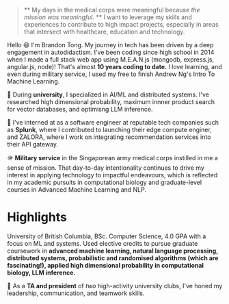 
>** My days in the medical corps were meaningful because _the mission was meaningful._ ** I want to leverage my skills and experiences to contribute to high impact projects, especially in areas that intersect with healthcare, education and technology. 

Hello :smile: I'm Brandon Tong. My journey in tech has been driven by a deep engagement in autodidactism. I've been coding since high school in 2014 when I made a full stack web app using M.E.A.N.js (mongodb, express.js, angular.js, node)! That's almost **10 years coding to date.** I love learning, and even during military service, I used my free to finish Andrew Ng's Intro To Machine Learning.

:microscope: During **university**, I specialized in AI/ML and distributed systems. I've researched high dimensional probability, maximum innner product search for vector databases, and optimisng LLM inference. 

:crystal_ball: I've interned at as a software engineer at reputable tech companies such as **Splunk**, where I contributed to launching their edge compute enginer, and ZALORA, where I work on integrating recommendation services into their API gateway.

:military_helmet: **Military service** in the Singaporean army medical corps instilled in me a sense of mission. That day-to-day intentionality continues to drive my interest in applying technology to impactful endeavours, which is reflected in my academic pursuits in computational biology and graduate-level courses in Advanced Machine Learning and NLP.

# Highlights
University of British Columbia, BSc. Computer Science, 4.0 GPA with a focus on ML and systems. Used elective credits to pursue graduate coursework in **advanced machine learning, natural language processing, distributed systems, probabilistic and randomised algorithms (which are fascinating!), applied high dimensional probability in computational biology, LLM inference.**


:man_dancing: As a **TA and president** of _two_ high-activity university clubs, I've honed my leadership, communication, and teamwork skills.

